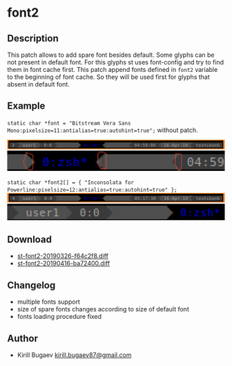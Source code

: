 font2
=====

Description
-----------
This patch allows to add spare font besides default. Some glyphs can be
not present in default font. For this glyphs st uses font-config and try
to find them in font cache first. This patch append fonts defined in
`font2` variable to the beginning of font cache. So they will be used
first for glyphs that absent in default font.

Example
-------------
`static char *font = "Bitstream Vera Sans Mono:pixelsize=11:antialias=true:autohint=true";`
without patch.

[![Screenshot1](st-font2-wopatch1.png)](st-font2-wopatch1.png)
[![Screenshot2](st-font2-wopatch2.png)](st-font2-wopatch2.png)


`static char *font2[] = {
	"Inconsolata for Powerline:pixelsize=12:antialias=true:autohint=true"
};`
[![Screenshot3](st-font2-wpatch1.png)](st-font2-wpatch1.png)
[![Screenshot4](st-font2-wpatch2.png)](st-font2-wpatch2.png)

Download
--------
* [st-font2-20190326-f64c2f8.diff](st-font2-20190326-f64c2f8.diff)
* [st-font2-20190416-ba72400.diff](st-font2-20190416-ba72400.diff)

Changelog
---------
* multiple fonts support
* size of spare fonts changes according to size of default font
* fonts loading procedure fixed

Author
-------
* Kirill Bugaev <kirill.bugaev87@gmail.com>
